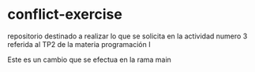 # conflict-exercise
repositorio destinado a realizar lo que se solicita en la actividad numero 3 referida al TP2 de la materia programación I


Este es un cambio que se efectua en la rama main